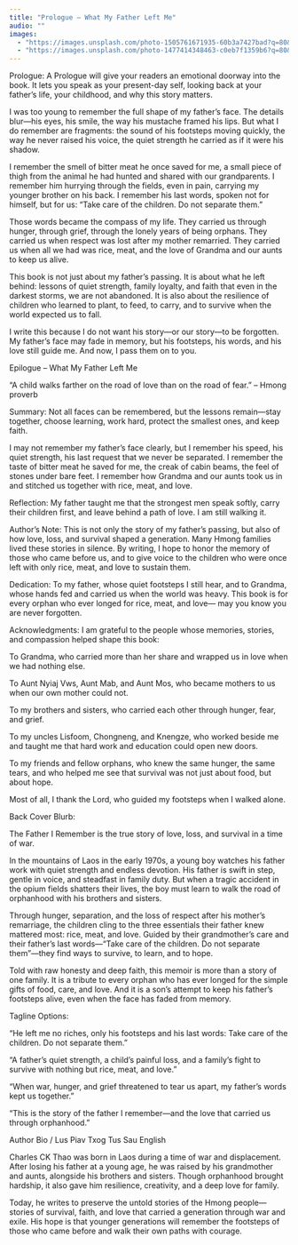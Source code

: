 ```yaml
---
title: "Prologue — What My Father Left Me"
audio: ""
images:
  - "https://images.unsplash.com/photo-1505761671935-60b3a7427bad?q=80&w=1600&auto=format&fit=crop"
  - "https://images.unsplash.com/photo-1477414348463-c0eb7f1359b6?q=80&w=1600&auto=format&fit=crop"
---
```

Prologue:
A Prologue will give your readers an emotional doorway into the book. It lets you speak as your present-day self, looking back at your father’s life, your childhood, and why this story matters.

I was too young to remember the full shape of my father’s face. The details blur—his eyes, his smile, the way his mustache framed his lips. But what I do remember are fragments: the sound of his footsteps moving quickly, the way he never raised his voice, the quiet strength he carried as if it were his shadow.

I remember the smell of bitter meat he once saved for me, a small piece of thigh from the animal he had hunted and shared with our grandparents. I remember him hurrying through the fields, even in pain, carrying my younger brother on his back. I remember his last words, spoken not for himself, but for us: “Take care of the children. Do not separate them.”

Those words became the compass of my life. They carried us through hunger, through grief, through the lonely years of being orphans. They carried us when respect was lost after my mother remarried. They carried us when all we had was rice, meat, and the love of Grandma and our aunts to keep us alive.

This book is not just about my father’s passing. It is about what he left behind: lessons of quiet strength, family loyalty, and faith that even in the darkest storms, we are not abandoned. It is also about the resilience of children who learned to plant, to feed, to carry, and to survive when the world expected us to fall.

I write this because I do not want his story—or our story—to be forgotten. My father’s face may fade in memory, but his footsteps, his words, and his love still guide me. And now, I pass them on to you.

Epilogue – What My Father Left Me

“A child walks farther on the road of love than on the road of fear.” – Hmong proverb

Summary: Not all faces can be remembered, but the lessons remain—stay together, choose learning, work hard, protect the smallest ones, and keep faith.

I may not remember my father’s face clearly, but I remember his speed, his quiet strength, his last request that we never be separated. I remember the taste of bitter meat he saved for me, the creak of cabin beams, the feel of stones under bare feet. I remember how Grandma and our aunts took us in and stitched us together with rice, meat, and love.

Reflection:
My father taught me that the strongest men speak softly, carry their children first, and leave behind a path of love. I am still walking it.

Author’s Note:
This is not only the story of my father’s passing, but also of how love, loss, and survival shaped a generation. Many Hmong families lived these stories in silence. By writing, I hope to honor the memory of those who came before us, and to give voice to the children who were once left with only rice, meat, and love to sustain them.

Dedication:
To my father, whose quiet footsteps I still hear,
and to Grandma, whose hands fed and carried us when the world was heavy.
This book is for every orphan who ever longed for rice, meat, and love—
may you know you are never forgotten.

Acknowledgments:
I am grateful to the people whose memories, stories, and compassion helped shape this book:

To Grandma, who carried more than her share and wrapped us in love when we had nothing else.

To Aunt Nyiaj Vws, Aunt Mab, and Aunt Mos, who became mothers to us when our own mother could not.

To my brothers and sisters, who carried each other through hunger, fear, and grief.

To my uncles Lisfoom, Chongneng, and Knengze, who worked beside me and taught me that hard work and education could open new doors.

To my friends and fellow orphans, who knew the same hunger, the same tears, and who helped me see that survival was not just about food, but about hope.

Most of all, I thank the Lord, who guided my footsteps when I walked alone.

Back Cover Blurb:

The Father I Remember is the true story of love, loss, and survival in a time of war.

In the mountains of Laos in the early 1970s, a young boy watches his father work with quiet strength and endless devotion. His father is swift in step, gentle in voice, and steadfast in family duty. But when a tragic accident in the opium fields shatters their lives, the boy must learn to walk the road of orphanhood with his brothers and sisters.

Through hunger, separation, and the loss of respect after his mother’s remarriage, the children cling to the three essentials their father knew mattered most: rice, meat, and love. Guided by their grandmother’s care and their father’s last words—“Take care of the children. Do not separate them”—they find ways to survive, to learn, and to hope.

Told with raw honesty and deep faith, this memoir is more than a story of one family. It is a tribute to every orphan who has ever longed for the simple gifts of food, care, and love. And it is a son’s attempt to keep his father’s footsteps alive, even when the face has faded from memory.

Tagline Options:

“He left me no riches, only his footsteps and his last words: Take care of the children. Do not separate them.”

“A father’s quiet strength, a child’s painful loss, and a family’s fight to survive with nothing but rice, meat, and love.”

“When war, hunger, and grief threatened to tear us apart, my father’s words kept us together.”

“This is the story of the father I remember—and the love that carried us through orphanhood.”

Author Bio / Lus Piav Txog Tus Sau
English

Charles CK Thao was born in Laos during a time of war and displacement. After losing his father at a young age, he was raised by his grandmother and aunts, alongside his brothers and sisters. Though orphanhood brought hardship, it also gave him resilience, creativity, and a deep love for family.

Today, he writes to preserve the untold stories of the Hmong people—stories of survival, faith, and love that carried a generation through war and exile. His hope is that younger generations will remember the footsteps of those who came before and walk their own paths with courage.
